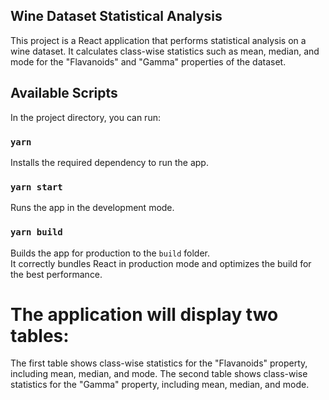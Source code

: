## Wine Dataset Statistical Analysis

This project is a React application that performs statistical analysis on a wine dataset. It calculates class-wise statistics such as mean, median, and mode for the "Flavanoids" and "Gamma" properties of the dataset.


## Available Scripts

In the project directory, you can run:
### `yarn `

Installs the required dependency to run the app.

### `yarn start`

Runs the app in the development mode.

### `yarn build`

Builds the app for production to the `build` folder.\
It correctly bundles React in production mode and optimizes the build for the best performance.

# The application will display two tables:

The first table shows class-wise statistics for the "Flavanoids" property, including mean, median, and mode.
The second table shows class-wise statistics for the "Gamma" property, including mean, median, and mode.



